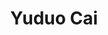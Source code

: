 ---
bio: 
  matter.
education:
  courses:
  - course: 学士学位
    institution: XXX
    year: 2021
email: "XXX@qq.com"
first_name: Yuduo
highlight_name: false
interests:
- 生物信息
last_name: Cai
role: Visiting Student
social:
- icon: envelope
  icon_pack: fas
  link: mailto:XXX@qq.com
superuser: true
title: Yuduo Cai
user_groups:
- Alumni
weight: 1100
---